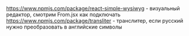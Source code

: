 https://www.npmjs.com/package/react-simple-wysiwyg - визуальный редактор, смотрим From.jsx как подключать
https://www.npmjs.com/package/transliter - транслитер, если русский нужно преобразовать в английские символы